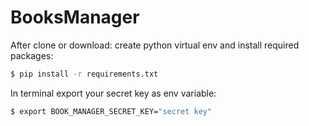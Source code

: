 # BooksManager
After clone or download: create python virtual env and install required packages:
```sh
$ pip install -r requirements.txt
```
In terminal export your secret key as env variable:
```sh
$ export BOOK_MANAGER_SECRET_KEY="secret key"
```
